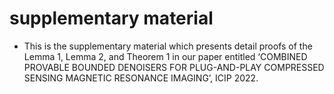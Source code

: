 # supplementary material 
* This is the supplementary material which presents detail proofs of the Lemma 1, Lemma 2, and Theorem 1 in our paper entitled ‘COMBINED PROVABLE BOUNDED DENOISERS FOR PLUG-AND-PLAY COMPRESSED SENSING MAGNETIC RESONANCE IMAGING’, ICIP 2022. 
